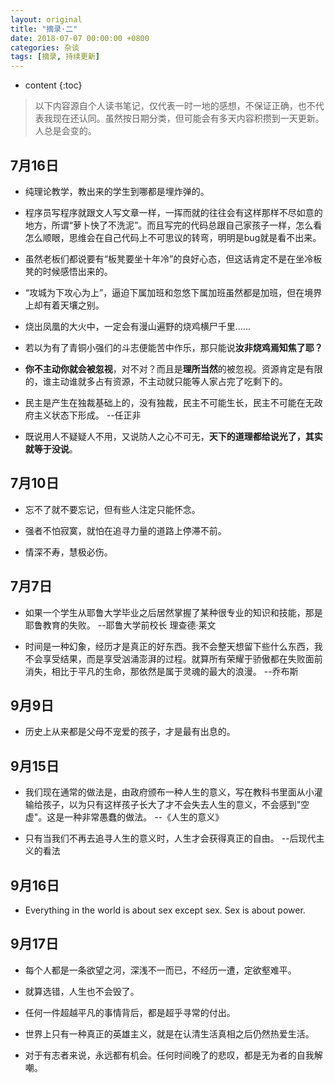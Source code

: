 ```yaml
---
layout: original
title: "摘录·二"
date: 2018-07-07 00:00:00 +0800 
categories: 杂谈
tags: [摘录, 持续更新]
---
```

* content
{:toc}


> 以下内容源自个人读书笔记，仅代表一时一地的感想，不保证正确，也不代表我现在还认同。虽然按日期分类，但可能会有多天内容积攒到一天更新。
<br> 人总是会变的。

<!-- more -->

## 7月16日
* 纯理论教学，教出来的学生到哪都是埋炸弹的。

* 程序员写程序就跟文人写文章一样，一挥而就的往往会有这样那样不尽如意的地方，所谓“萝卜快了不洗泥”。而且写完的代码总跟自己家孩子一样，怎么看怎么顺眼，思维会在自己代码上不可思议的转弯，明明是bug就是看不出来。

* 虽然老板们都说要有“板凳要坐十年冷”的良好心态，但这话肯定不是在坐冷板凳的时候感悟出来的。

* “攻城为下攻心为上”，逼迫下属加班和忽悠下属加班虽然都是加班，但在境界上却有着天壤之别。

* 烧出凤凰的大火中，一定会有漫山遍野的烧鸡横尸千里……

* 若以为有了青铜小强们的斗志便能苦中作乐，那只能说**汝非烧鸡焉知焦了耶？**

* **你不主动你就会被忽视**，对不对？而且是**理所当然**的被忽视。资源肯定是有限的，谁主动谁就多占有资源，不主动就只能等人家占完了吃剩下的。

* 民主是产生在独裁基础上的，没有独裁，民主不可能生长，民主不可能在无政府主义状态下形成。  --任正非

* 既说用人不疑疑人不用，又说防人之心不可无，**天下的道理都给说光了，其实就等于没说**。

## 7月10日
* 忘不了就不要忘记，但有些人注定只能怀念。

* 强者不怕寂寞，就怕在追寻力量的道路上停滞不前。

* 情深不寿，慧极必伤。

## 7月7日
* 如果一个学生从耶鲁大学毕业之后居然掌握了某种很专业的知识和技能，那是耶鲁教育的失败。  --耶鲁大学前校长 理查德·莱文

* 时间是一种幻象，经历才是真正的好东西。我不会整天想留下些什么东西，我不会享受结果，而是享受汹涌澎湃的过程。就算所有荣耀于骄傲都在失败面前消失，相比于平凡的生命，那依然是属于灵魂的最大的浪漫。 --乔布斯


## 9月9日
* 历史上从来都是父母不宠爱的孩子，才是最有出息的。

## 9月15日
* 我们现在通常的做法是，由政府颁布一种人生的意义，写在教科书里面从小灌输给孩子，以为只有这样孩子长大了才不会失去人生的意义，不会感到"空虚"。这是一种非常愚蠢的做法。       --《人生的意义》

* 只有当我们不再去追寻人生的意义时，人生才会获得真正的自由。   --后现代主义的看法

## 9月16日
* Everything in the world is about sex except sex. Sex is about power.


## 9月17日
* 每个人都是一条欲望之河，深浅不一而已，不经历一遭，定欲壑难平。

* 就算选错，人生也不会毁了。

* 任何一件超越平凡的事情背后，都是超乎寻常的付出。

* 世界上只有一种真正的英雄主义，就是在认清生活真相之后仍然热爱生活。

* 对于有志者来说，永远都有机会。任何时间晚了的悲叹，都是无为者的自我解嘲。

